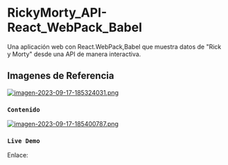 # RickyMorty_API-React_WebPack_Babel
Una aplicación web con React.WebPack,Babel que muestra datos de "Rick y Morty" desde una API de manera interactiva.

## Imagenes de Referencia
[![imagen-2023-09-17-185324031.png](https://i.postimg.cc/xdMgcSSb/imagen-2023-09-17-185324031.png)](https://postimg.cc/676Cmgq9)

### `Contenido`
[![imagen-2023-09-17-185400787.png](https://i.postimg.cc/MZNcrfBq/imagen-2023-09-17-185400787.png)](https://postimg.cc/5j5NX0pR)

### `Live Demo`

Enlace: 
